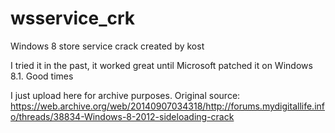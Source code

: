 # wsservice_crk

Windows 8 store service crack created by kost

I tried it in the past, it worked great until Microsoft patched it on Windows 8.1. Good times

I just upload here for archive purposes. Original source: https://web.archive.org/web/20140907034318/http://forums.mydigitallife.info/threads/38834-Windows-8-2012-sideloading-crack